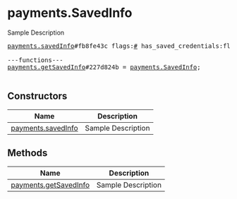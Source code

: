 # payments.SavedInfo

Sample Description

<pre>
<a href="../constructor/payments.savedInfo.md">payments.savedInfo</a>#fb8fe43c flags:<a href="../type/#.md">#</a> has_saved_credentials:flags.1?<a href="../type/true.md">true</a> saved_info:flags.0?<a href="../type/PaymentRequestedInfo.md">PaymentRequestedInfo</a> = <a href="../type/payments.SavedInfo.md">payments.SavedInfo</a>;

---functions---
<a href="../method/payments.getSavedInfo.md">payments.getSavedInfo</a>#227d824b = <a href="../type/payments.SavedInfo.md">payments.SavedInfo</a>;

</pre>

## Constructors

| Name | Description |
|------|-------------|
| [payments.savedInfo](../constructor/payments.savedInfo.md) | Sample Description |

## Methods

| Name | Description |
|------|-------------|
| [payments.getSavedInfo](../method/payments.getSavedInfo.md) | Sample Description |
